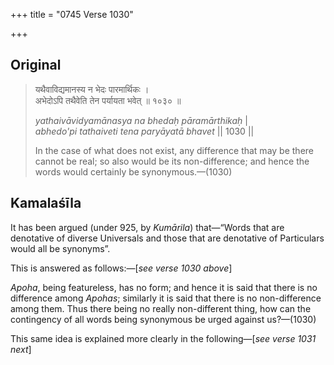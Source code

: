 +++
title = "0745 Verse 1030"

+++
## Original 
>
> यथैवाविद्यमानस्य न भेदः पारमार्थिकः ।  
> अभेदोऽपि तथैवेति तेन पर्यायता भवेत् ॥ १०३० ॥ 
>
> *yathaivāvidyamānasya na bhedaḥ pāramārthikaḥ* \|  
> *abhedo'pi tathaiveti tena paryāyatā bhavet* \|\| 1030 \|\| 
>
> In the case of what does not exist, any difference that may be there cannot be real; so also would be its non-difference; and hence the words would certainly be synonymous.—(1030)



## Kamalaśīla

It has been argued (under 925, by *Kumārila*) that—“Words that are denotative of diverse Universals and those that are denotative of Particulars would all be synonyms”.

This is answered as follows:—[*see verse 1030 above*]

*Apoha*, being featureless, has no form; and hence it is said that there is no difference among *Apohas*; similarly it is said that there is no non-difference among them. Thus there being no really non-different thing, how can the contingency of all words being synonymous be urged against us?—(1030)

This same idea is explained more clearly in the following—[*see verse 1031 next*]


